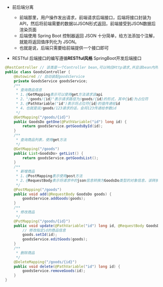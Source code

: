 * 前后端分离  
   * 前端那里，用户操作发出请求，前端请求后端接口，后端将接口封装为API，然后将前端需要的数据以JSON形式返回，前端接受到JSON数据后渲染页面
   * 后端使用 Spring Boot 控制器返回 JSON 十分简单，给方法添加个注解，就能将返回值序列化为 JSON。
    * 也就是说，后端只需要给前端提供一个接口即可
    
* RESTful
  后端接口的编写遵循**RESTful风格**
  SpringBoot开发后端接口
```java
@RestController // 该类是一个Controller bean,可以响应Http请求,并且该bean内所有方法的返回值都会被转换为JSON格式,直接写入响应体
public class GoodsController {
	@Autowired // 自动装配goodsService
	private GoodsService goodsService;
	/**
	 * 查询商品信息 
	 * 1、@GetMapping表示可以使用get方法请求该api
	 * 2、"/goods/{id}"表示请求路径为/goods/{id}的形式，其中{id}为占位符
	 * 3、@PathVariable("id")表示将占位符{id}的值传递给id 
	 * 4、也就是说/goods/123请求的话，会将123传递给参数id
	 */
	@GetMapping("/goods/{id}")
	public GoodsDo getOne(@PathVariable("id") long id) {
		return goodsService.getGoodsById(id);
	}
	/**
	 * 查询商品列表，使用get方法
	 */
	@GetMapping("/goods")
	public List<GoodsDo> getList() {
		return goodsService.getGoodsList();
	}
	/**
	 * 新增商品 
	 * 1、@PostMapping表示使用post方法
	 * 2、@RequestBody表示将请求中的json信息转换为GoodsDo类型的对象信息，该转换也是由SpringMVC自动完成的
	 */
	@PostMapping("/goods")
	public void add(@RequestBody GoodsDo goods) {
		goodsService.addGoods(goods);
	}
	/**
	 * 修改商品
	 */
	@PutMapping("/goods/{id}")
	public void update(@PathVariable("id") long id, @RequestBody GoodsDo goods) {
		// 修改指定id的商品信息
		goods.setId(id);
		goodsService.editGoods(goods);
	}
	/**
	 * 删除商品
	 */
	@DeleteMapping("/goods/{id}")
	public void delete(@PathVariable("id") long id) {
		goodsService.removeGoods(id);
	}
}
```
